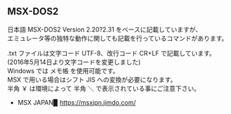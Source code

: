 ## MSX-DOS2

日本語 MSX-DOS2 Version 2.20?2.31 をベースに記載していますが、<br />
エミュレータ等の独特な動作に関しても記載を行っているコマンドがあります。

.txt ファイルは文字コード UTF-8、改行コード CR+LF で記載しています。<br />
(2016年5月14日より文字コードを変更しました)<br />
Windows では メモ帳 を使用可能です。<br />
MSX で用いる場合はシフト JIS への変換が必要になります。<br />
半角 ￥ は環境によって 半角 ＼ で表示されている事にご注意下さい。

* MSX JAPAN▉ https://msxjpn.jimdo.com/
